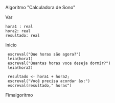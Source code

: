 Algoritmo "Calculadora de Sono"

Var

    hora1 : real
    hora2: real
    resultado: real



Inicio


     escreval("Que horas são agora?")
     leia(hora1)
     escreval("Quantas horas voce deseja dormir?")
     leia(hora2)

     resultado <- hora1 + hora2;
     escreval("Você precisa acordar às:")
     escreval(resultado," horas")


Fimalgoritmo

